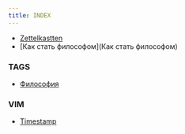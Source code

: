 ```yaml
---
title: INDEX
---
```


* [Zettelkastten](Zettelkasten)
* [Как стать философом](Как стать философом)

### TAGS

* [Философия](Философия)

### VIM
* [Timestamp](Timestamp)

